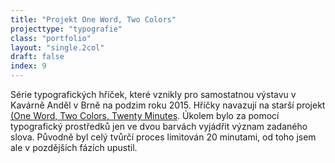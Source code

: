 ```yaml
---
title: "Projekt One Word, Two Colors"
projecttype: "typografie"
class: "portfolio"
layout: "single.2col"
draft: false
index: 9
---
```



Série typografických hříček, které vznikly pro samostatnou výstavu v Kavárně Anděl v Brně na podzim roku 2015. Hříčky navazují na starší projekt [(One Word, Two Colors, Twenty Minutes](https://www.facebook.com/OneWordTwoColors/). Úkolem bylo za pomocí typografický prostředků jen ve dvou barvách vyjádřit význam zadaného slova. Původně byl celý tvůrčí proces limitován 20 minutami, od toho jsem ale v pozdějších fázích upustil.